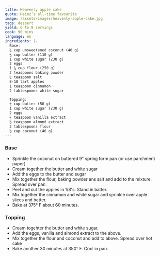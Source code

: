 ```yaml
---
title: Heavenly apple cake
quote: Heinz’s all-time favourite
image: /assets/images/heavenly-apple-cake.jpg
tags: dessert
yield: 6 to 8 servings
cook: 90 mins
language: en
ingredients: |-
  Base:
  ¼ cup unsweetened coconut (40 g)
  ½ cup butter (110 g)
  1 cup white sugar (230 g)
  2 eggs
  1 ¾ cup flour (250 g)
  2 teaspoons baking powder
  ¼ teaspoon salt
  8-10 tart apples
  1 teaspoon cinnamon
  2 tablespoons white sugar

  Topping:
  ¼ cup butter (50 g)
  1 cup white sugar (230 g)
  2 eggs
  ½ teaspoon vanilla extract
  ½ teaspoon almond extract
  2 tablespoons flour
  ½ cup coconut (40 g)
---
```


### Base

- Sprinkle the coconut on buttered 9" spring form pan (or use parchment paper)
- Cream together the butter and white sugar
- Add the eggs to the butter and sugar
- Mix together the flour, baking powder ans salt and add to the mixture. Spread over pan.
- Peel and cut the apples in 1/8's. Stand in batter.
- Mix together the cinnamon and white sugar and sprinkle over apple slices and batter.
- Bake at 375° F about 60 minutes.

### Topping

- Cream togehter the butter and white sugar.
- Add the eggs, vanilla and almond extract to the above.
- Mix together the flour and coconut and add to above. Spread over hot cake
- Bake another 30 minutes at 350° F. Cool in pan.
